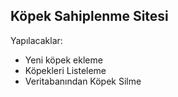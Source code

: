 ## Köpek Sahiplenme Sitesi

Yapılacaklar:
- Yeni köpek ekleme
- Köpekleri Listeleme
- Veritabanından Köpek Silme
